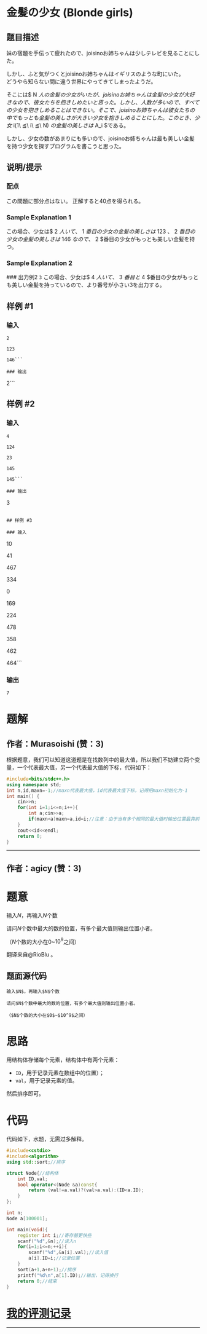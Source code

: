 # 金髪の少女 (Blonde girls)

## 题目描述

[problemUrl]: https://atcoder.jp/contests/tkppc/tasks/tkppc2015_b

妹の宿題を手伝って疲れたので、joisinoお姉ちゃんは少しテレビを見ることにした。

しかし、ふと気がつくとjoisinoお姉ちゃんはイギリスのような町にいた。  
 どうやら知らない間に違う世界にやってきてしまったようだ。

そこには$ N $人の金髪の少女がいたが、joisinoお姉ちゃんは金髪の少女が大好きなので、彼女たちを抱きしめたいと思った。  
 しかし、人数が多いので、すべての少女を抱きしめることはできない。  
 そこで、joisinoお姉ちゃんは彼女たちの中でもっとも金髪の美しさが大きい少女を抱きしめることにした。  
 このとき、少女$ i(1\ ≦\ i\ ≦\ N) $の金髪の美しさは$ A_i $である。

しかし、少女の数があまりにも多いので、joisinoお姉ちゃんは最も美しい金髪を持つ少女を探すプログラムを書こうと思った。

## 说明/提示

### 配点

この問題に部分点はない。 正解すると40点を得られる。

### Sample Explanation 1

この場合、少女は$ 2 $人いて、$ 1 $番目の少女の金髪の美しさは$ 123 $、$ 2 $番目の少女の金髪の美しさは$ 146 $なので、$ 2 $番目の少女がもっとも美しい金髪を持つ。

### Sample Explanation 2

\### 出力例2 ``` 3 ``` この場合、少女は$ 4 $人いて、$ 3 $番目と$ 4 $番目の少女がもっとも美しい金髪を持っているので、より番号が小さい3を出力する。

## 样例 #1

### 输入

```
2
123
146```

### 输出

```
2```

## 样例 #2

### 输入

```
4
124
23
145
145```

### 输出

```
3
```

## 样例 #3

### 输入

```
10
41
467
334
0
169
224
478
358
462
464```

### 输出

```
7
```

# 题解

## 作者：Murasoishi (赞：3)

根据题意，我们可以知道这道题是在找数列中的最大值，所以我们不妨建立两个变量，一个代表最大值，另一个代表最大值的下标，代码如下：
```cpp
#include<bits/stdc++.h>
using namespace std;
int n,id,maxn=-1;//maxn代表最大值，id代表最大值下标，记得把maxn初始化为-1
int main() {
	cin>>n;
	for(int i=1;i<=n;i++){
		int a;cin>>a;
		if(maxn<a)maxn=a,id=i;//注意：由于当有多个相同的最大值时输出位置最靠前的那个，所以判断部分不加等号
	}
	cout<<id<<endl;
    return 0;
}
```

---

## 作者：agicy (赞：3)

# 题意

输入$N$，再输入$N$个数

请问$N$个数中最大的数的位置，有多个最大值则输出位置小者。

（$N$个数的大小在$0$~$10^9$之间）

翻译来自@RioBlu 。

## 题面源代码
```
输入$N$，再输入$N$个数

请问$N$个数中最大的数的位置，有多个最大值则输出位置小者。

（$N$个数的大小在$0$~$10^9$之间）
```

# 思路

用结构体存储每个元素，结构体中有两个元素：

- `ID`，用于记录元素在数组中的位置）；
- `val`，用于记录元素的值。

然后排序即可。

# 代码

代码如下，水题，无需过多解释。

```cpp
#include<cstdio>
#include<algorithm>
using std::sort;//排序

struct Node{//结构体
	int ID,val;
	bool operator<(Node &a)const{
		return (val!=a.val)?(val>a.val):(ID<a.ID);
	}
};

int n;
Node a[100001];

int main(void){
	register int i;//寄存器更快些
	scanf("%d",&n);//读入n
	for(i=1;i<=n;++i){
		scanf("%d",&a[i].val);//读入值
		a[i].ID=i;//记录位置
	}
	sort(a+1,a+n+1);//排序
	printf("%d\n",a[1].ID);//输出，记得换行
	return 0;//结束
}
```

# [我的评测记录](https://www.luogu.org/record/show?rid=10362365)


---

